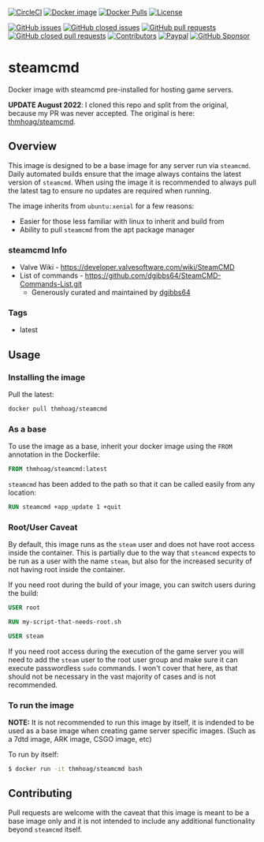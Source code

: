 [![CircleCI](https://img.shields.io/circleci/build/github/SickHub/steamcmd)](https://app.circleci.com/pipelines/github/SickHub/steamcmd)
[![Docker image](https://img.shields.io/docker/image-size/drpsychick/steamcmd?sort=date)](https://hub.docker.com/r/drpsychick/steamcmd/tags)
[![Docker Pulls](https://img.shields.io/docker/pulls/drpsychick/steamcmd.svg?style=flat-square)](https://hub.docker.com/r/drpsychick/steamcmd/) 
[![License](https://img.shields.io/dub/l/vibe-d.svg?style=flat-square)](https://github.com/SickHub/steamcmd/blob/master/LICENSE)

[![GitHub issues](https://img.shields.io/github/issues/SickHub/steamcmd.svg)](https://github.com/SickHub/steamcmd/issues)
[![GitHub closed issues](https://img.shields.io/github/issues-closed/SickHub/steamcmd.svg)](https://github.com/SickHub/steamcmd/issues?q=is%3Aissue+is%3Aclosed)
[![GitHub pull requests](https://img.shields.io/github/issues-pr/SickHub/steamcmd.svg)](https://github.com/SickHub/steamcmd/pulls)
[![GitHub closed pull requests](https://img.shields.io/github/issues-pr-closed/SickHub/steamcmd.svg)](https://github.com/SickHub/steamcmd/pulls?q=is%3Apr+is%3Aclosed)
[![Contributors](https://img.shields.io/github/contributors/SickHub/steamcmd.svg)](https://github.com/SickHub/steamcmd/graphs/contributors)
[![Paypal](https://img.shields.io/badge/donate-paypal-00457c.svg?logo=paypal)](https://www.paypal.com/cgi-bin/webscr?cmd=_s-xclick&hosted_button_id=FTXDN7LCDWUEA&source=url)
[![GitHub Sponsor](https://img.shields.io/badge/github-sponsor-blue?logo=github)](https://github.com/sponsors/DrPsychick)


# steamcmd
Docker image with steamcmd pre-installed for hosting game servers.

**UPDATE August 2022**: I cloned this repo and split from the original, because my PR was never accepted.
The original is here: [thmhoag/steamcmd](https://github.com/thmhoag/steamcmd).

## Overview

This image is designed to be a base image for any server run via `steamcmd`. Daily automated builds ensure that the image always contains the latest version of `steamcmd`. When using the image it is recommended to always pull the latest tag to ensure no updates are required when running.

The image inherits from `ubuntu:xenial` for a few reasons:
* Easier for those less familiar with linux to inherit and build from
* Ability to pull `steamcmd` from the apt package manager

### steamcmd Info

* Valve Wiki - https://developer.valvesoftware.com/wiki/SteamCMD
* List of commands - https://github.com/dgibbs64/SteamCMD-Commands-List.git
    * Generously curated and maintained by [dgibbs64](https://github.com/dgibbs64)


### Tags
* latest

## Usage

### Installing the image

Pull the latest:
```bash
docker pull thmhoag/steamcmd
```

### As a base

To use the image as a base, inherit your docker image using the `FROM` annotation in the Dockerfile:
```Dockerfile
FROM thmhoag/steamcmd:latest
```

`steamcmd` has been added to the path so that it can be called easily from any location:
```Dockerfile
RUN steamcmd +app_update 1 +quit
```

### Root/User Caveat

By default, this image runs as the `steam` user and does not have root access inside the container. This is partially due to the way that `steamcmd` expects to be run as a user with the name `steam`, but also for the increased security of not having root inside the container.

If you need root during the build of your image, you can switch users during the build:
```Dockerfile
USER root

RUN my-script-that-needs-root.sh

USER steam
```

If you need root access during the execution of the game server you will need to add the `steam` user to the root user group and make sure it can execute passwordless `sudo` commands. I won't cover that here, as that should not be necessary in the vast majority of cases and is not recommended.

### To run the image

**NOTE:** It is not recommended to run this image by itself, it is indended to be used as a base image when creating game server specific images. (Such as a 7dtd image, ARK image, CSGO image, etc)

To run by itself:
```bash
$ docker run -it thmhoag/steamcmd bash
```

## Contributing

Pull requests are welcome with the caveat that this image is meant to be a base image only and it is not intended to include any additional functionality beyond `steamcmd` itself. 